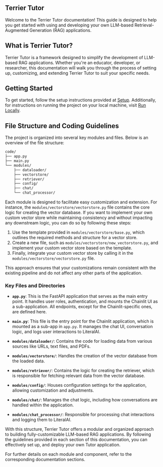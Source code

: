 ## Terrier Tutor

Welcome to the Terrier Tutor documentation! This guide is designed to help you get started with using and developing your own LLM-based Retrieval-Augmented Generation (RAG) applications.

## What is Terrier Tutor?

Terrier Tutor is a framework designed to simplify the development of LLM-based RAG applications. Whether you're an educator, developer, or researcher, this documentation will walk you through the process of setting up, customizing, and extending Terrier Tutor to suit your specific needs.

## Getting Started

To get started, follow the setup instructions provided at [Setup](https://dl4ds.github.io/dl4ds_tutor/guide/setup/). Additionally, for instructions on running the project on your local machine, visit [Run Locally](https://dl4ds.github.io/dl4ds_tutor/guide/run_locally/).

## File Structure and Coding Guidelines

The project is organized into several key modules and files. Below is an overview of the file structure:
   
```bash
code/
├── app.py                
├── main.py                
└── modules/
    ├── dataloader/        
    ├── vectorstore/       
    ├── retriever/          
    ├── config/            
    ├── chat/            
    └── chat_processor/    
```
Each module is designed to facilitate easy customization and extension. For instance, the `modules/vectorstore/vectorstore.py` file contains the core logic for creating the vector database. If you want to implement your own custom vector store while maintaining consistency and without impacting any downstream logic, you can do so by following these steps:

1. Use the template provided in `modules/vectorstore/base.py`, which outlines the required methods and structure for a vector store.
2. Create a new file, such as `modules/vectorstore/new_vectorstore.py`, and implement your custom vector store based on the template.
3. Finally, integrate your custom vector store by calling it in the `modules/vectorstore/vectorstore.py` file.

This approach ensures that your customizations remain consistent with the existing pipeline and do not affect any other parts of the application.


### Key Files and Directories

- **`app.py`**: This is the FastAPI application that serves as the main entry point. It handles user roles, authentication, and mounts the Chainlit UI as a sub-application. All endpoints, except for the Chainlit-specific ones, are defined here.

- **`main.py`**: This file is the entry point for the Chainlit application, which is mounted as a sub-app in `app.py`. It manages the chat UI, conversation logic, and logs user interactions to LiteralAI.

- **`modules/dataloader/`**: Contains the code for loading data from various sources like URLs, text files, and PDFs.

- **`modules/vectorstore/`**: Handles the creation of the vector database from the loaded data.

- **`modules/retriever/`**: Contains the logic for creating the retriever, which is responsible for fetching relevant data from the vector database.

- **`modules/config/`**: Houses configuration settings for the application, allowing customization and adjustments.

- **`modules/chat/`**: Manages the chat logic, including how conversations are handled within the application.

- **`modules/chat_processor/`**: Responsible for processing chat interactions and logging them to LiteralAI.


With this structure, Terrier Tutor offers a modular and organized approach to building fully-customizable LLM-based RAG applications. By following the guidelines provided in each section of this documentation, you can effectively set up, and deploy your own Tutor application.

For further details on each module and component, refer to the corresponding documentation sections.
